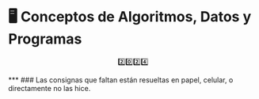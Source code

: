 # 🖥️ Conceptos de Algoritmos, Datos y Programas
<p align="center">2️⃣0️⃣2️⃣4️⃣</p>
***
### Las consignas que faltan están resueltas en papel, celular, o directamente no las hice.
